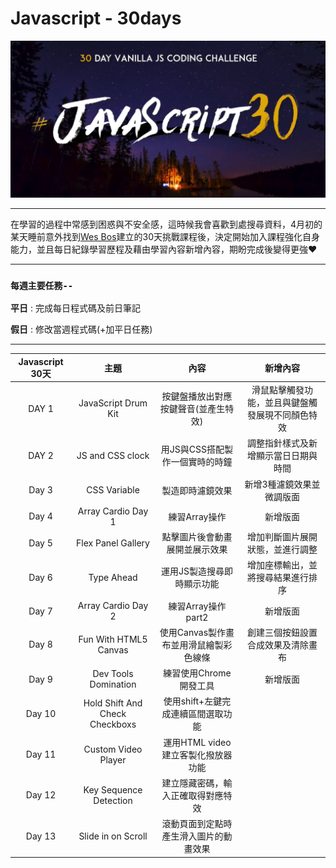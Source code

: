 # Javascript - 30days


<div align=center><img src="bg.png" width="800px"></div>


---

在學習的過程中常感到困惑與不安全感，這時候我會喜歡到處搜尋資料，4月初的某天睡前意外找到[Wes Bos](https://javascript30.com/)建立的30天挑戰課程後，決定開始加入課程強化自身能力，並且每日紀錄學習歷程及藉由學習內容新增內容，期盼完成後變得更強❤



---


### `每週主要任務--`

**平日** : 完成每日程式碼及前日筆記 

**假日** : 修改當週程式碼(+加平日任務)


---


| Javascript 30天   |        主題         |                 內容                    |                     新增內容                    |
|:--:|:--:|:--:|:--:|
|       DAY 1       | JavaScript Drum Kit |   按鍵盤播放出對應按鍵聲音(並產生特效)   |  滑鼠點擊觸發功能，並且與鍵盤觸發展現不同顏色特效 |
|       DAY 2       |  JS and CSS clock   |      用JS與CSS搭配製作一個實時的時鐘     | 調整指針樣式及新增顯示當日日期與時間 |
|       Day 3       |       CSS Variable     |            製造即時濾鏡效果              | 新增3種濾鏡效果並微調版面 |
|       Day 4       |    Array Cardio Day 1  |             練習Array操作               | 新增版面 |
|       Day 5       |    Flex Panel Gallery  |      點擊圖片後會動畫展開並展示效果      | 增加判斷圖片展開狀態，並進行調整 |
|       Day 6       |        Type Ahead      |   運用JS製造搜尋即時顯示功能             | 增加座標輸出，並將搜尋結果進行排序|
|       Day 7       |    Array Cardio Day 2  |            練習Array操作part2           | 新增版面 |
|       Day 8       |  Fun With HTML5 Canvas |  使用Canvas製作畫布並用滑鼠繪製彩色線條  | 創建三個按鈕設置合成效果及清除畫布 |
|       Day 9       |  Dev Tools Domination  |         練習使用Chrome開發工具          | 新增版面 |
|       Day 10      |  Hold Shift And Check Checkboxs | 使用shift+左鍵完成連續區間選取功能 ||
|       Day 11      | Custom Video Player  | 運用HTML video建立客製化撥放器功能 ||
|       Day 12      | Key Sequence Detection | 建立隱藏密碼，輸入正確取得對應特效 ||
|       Day 13      |   Slide in on Scroll  | 滾動頁面到定點時產生滑入圖片的動畫效果 ||
